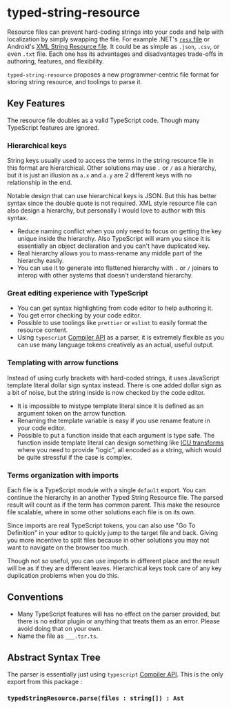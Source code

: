 # typed-string-resource

Resource files can prevent hard-coding strings into your code and help with localization by simply swapping the file. For example .NET's [`resx` file](https://docs.microsoft.com/en-us/dotnet/framework/resources/creating-resource-files-for-desktop-apps) or Android's [XML String Resource file](https://developer.android.com/guide/topics/resources/string-resource). It could be as simple as `.json`, `.csv`, or even `.txt` file. Each one has its advantages and disadvantages trade-offs in authoring, features, and flexibility.

`typed-string-resource` proposes a new programmer-centric file format for storing string resource, and toolings to parse it.

## Key Features

The resource file doubles as a valid TypeScript code. Though many TypeScript features are ignored.

### Hierarchical keys

String keys usually used to access the terms in the string resource file in this format are hierarchical. Other solutions may use `.` or `/` as a hierarchy, but it is just an illusion as `a.x` and `a.y` are 2 different keys with no relationship in the end.

Notable design that can use hierarchical keys is JSON. But this has better syntax since the double quote is not required. XML style resource file can also design a hierarchy, but personally I would love to author with this syntax.

-   Reduce naming conflict when you only need to focus on getting the key unique inside the hierarchy. Also TypeScript will warn you since it is essentially an object declaration and you can't have duplicated key.
-   Real hierarchy allows you to mass-rename any middle part of the hierarchy easily.
-   You can use it to generate into flattened hierarchy with `.` or `/` joiners to interop with other systems that doesn't understand hierarchy.

### Great editing experience with TypeScript

-   You can get syntax highlighting from code editor to help authoring it.
-   You get error checking by your code editor.
-   Possible to use toolings like `prettier` or `eslint` to easily format the resource content.
-   Using `typescript` [Compiler API](https://github.com/Microsoft/TypeScript/wiki/Using-the-Compiler-API) as a parser, it is extremely flexible as you can use many language tokens creatively as an actual, useful output.

### Templating with arrow functions

Instead of using curly brackets with hard-coded strings, it uses JavaScript template literal dollar sign syntax instead. There is one added dollar sign as a bit of noise, but the string inside is now checked by the code editor.

-   It is impossible to mistype template literal since it is defined as an argument token on the arrow function.
-   Renaming the template variable is easy if you use rename feature in your code editor.
-   Possible to put a function inside that each argument is type safe. The function inside template literal can design something like [ICU transforms](https://unicode-org.github.io/icu/userguide/transforms/general/) where you need to provide "logic", all encoded as a string, which would be quite stressful if the case is complex.

### Terms organization with imports

Each file is a TypeScript module with a single `default` export. You can continue the hierarchy in an another Typed String Resource file. The parsed result will count as if the term has common parent. This make the resource file scalable, where in some other solutions each file is on its own.

Since imports are real TypeScript tokens, you can also use "Go To Definition" in your editor to quickly jump to the target file and back. Giving you more incentive to split files because in other solutions you may not want to navigate on the browser too much.

Though not so useful, you can use imports in different place and the result will be as if they are different leaves. Hierarchical keys took care of any key duplication problems when you do this.

## Conventions

-   Many TypeScript features will has no effect on the parser provided, but there is no editor plugin or anything that treats them as an error. Please avoid doing that on your own.
-   Name the file as `___.tsr.ts`.

## Abstract Syntax Tree

The parser is essentially just using `typescript` [Compiler API](https://github.com/Microsoft/TypeScript/wiki/Using-the-Compiler-API). This is the only export from this package :

### `typedStringResource.parse(files : string[]) : Ast`

